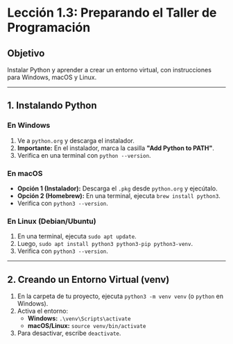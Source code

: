 # Lección 1.3: Preparando el Taller de Programación

## Objetivo

Instalar Python y aprender a crear un entorno virtual, con instrucciones para Windows, macOS y Linux.

---

## 1. Instalando Python

### En Windows

1. Ve a `python.org` y descarga el instalador.
2. **Importante:** En el instalador, marca la casilla **"Add Python to PATH"**.
3. Verifica en una terminal con `python --version`.

### En macOS

* **Opción 1 (Instalador):** Descarga el `.pkg` desde `python.org` y ejecútalo.
* **Opción 2 (Homebrew):** En una terminal, ejecuta `brew install python3`.
* Verifica con `python3 --version`.

### En Linux (Debian/Ubuntu)

1. En una terminal, ejecuta `sudo apt update`.
2. Luego, `sudo apt install python3 python3-pip python3-venv`.
3. Verifica con `python3 --version`.

---

## 2. Creando un Entorno Virtual (venv)

1. En la carpeta de tu proyecto, ejecuta `python3 -m venv venv` (o `python` en Windows).
2. Activa el entorno:
   * **Windows:** `.\venv\Scripts\activate`
   * **macOS/Linux:** `source venv/bin/activate`
3. Para desactivar, escribe `deactivate`.
